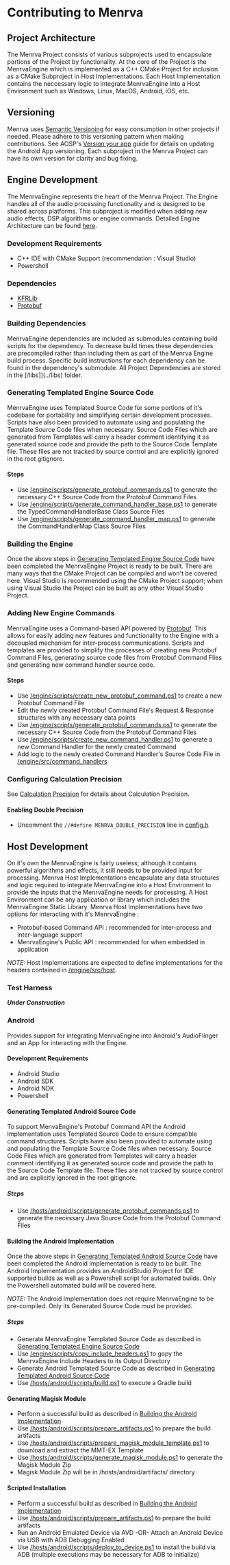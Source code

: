 # Contributing to Menrva

## Project Architecture
The Menrva Project consists of various subprojects used to encapsulate portions of the Project by functionality.  At the core of the Project is the MenrvaEngine which is implemented as a C++ CMake Project for inclusion as a CMake Subproject in Host Implementations.  Each Host Implementation contains the neccessary logic to integrate MenrvaEngine into a Host Environment such as Windows, Linux, MacOS, Android, iOS, etc.

## Versioning
Menrva uses [Semantic Versioning](https://semver.org/) for easy consumption in other projects if needed.  Please adhere to this versioning pattern when making contributions.  See AOSP's [Version your app](https://developer.android.com/studio/publish/versioning) guide for details on updating the Android App versioning.  Each subproject in the Menrva Project can have its own version for clarity and bug fixing.

## Engine Development
The MenrvaEngine represents the heart of the Menrva Project.  The Engine handles all of the audio processing functionality and is designed to be shared across platforms.  This subproject is modified when adding new audio effects, DSP algorithms or engine commands.  Detailed Engine Architecture can be found [here](EngineArchitecture.md).

### Development Requirements
  - C++ IDE with CMake Support (recommendation : Visual Studio)
  - Powershell

### Dependencies
  - [KFRLib](https://www.kfrlib.com/)
  - [Protobuf](https://developers.google.com/protocol-buffers)
  
### Building Dependencies
MenrvaEngine dependencies are included as submodules containing build scripts for the dependency.  To decrease build times these dependencies are precompiled rather than including them as part of the Menrva Engine build process.  Specific build instructions for each dependency can be found in the dependency's submodule.  All Project Dependencies are stored in the [/libs]](../libs) folder.

### Generating Templated Engine Source Code
MenrvaEngine uses Templated Source Code for some portions of it's codebase for portability and simplifying certain development processes.  Scripts have also been provided to automate using and populating the Template Source Code files when necessary.  Source Code Files which are generated from Templates will carry a header comment identifying it as generated source code and provide the path to the Source Code Template file.  These files are not tracked by source control and are explicitly ignored in the root gitignore.

#### Steps
  - Use [/engine/scripts/generate_protobuf_commands.ps1](../engine/scripts/generate_protobuf_commands.ps1) to generate the necessary C++ Source Code from the Protobuf Command Files
  - Use [/engine/scripts/generate_command_handler_base.ps1](../engine/scripts/generate_command_handler_base.ps1) to generate the TypedCommandHandlerBase Class Source Files
  - Use [/engine/scripts/generate_command_handler_map.ps1](../engine/scripts/generate_command_handler_map.ps1) to generate the CommandHandlerMap Class Source Files

### Building the Engine
Once the above steps in [Generating Templated Engine Source Code](#generating-templated-engine-source-code) have been completed the MenrvaEngine Project is ready to be built.  There are many ways that the CMake Project can be compiled and won't be covered here.  Visual Studio is recommended using the CMake Project support; when using Visual Studio the Project can be built as any other Visual Studio Project.

### Adding New Engine Commands
MenrvaEngine uses a Command-based API powered by [Protobuf](https://developers.google.com/protocol-buffers).  This allows for easily adding new features and functionality to the Engine with a decoupled mechanism for inter-process communications.  Scripts and templates are provided to simplify the processes of creating new Protobuf Command Files,  generating source code files from Protobuf Command Files and generating new command handler source code.

#### Steps
  - Use [/engine/scripts/create_new_protobuf_command.ps1](../engine/scripts/create_new_protobuf_command.ps1) to create a new Protobuf Command File
  - Edit the newly created Protobuf Command File's Request & Response structures with any necessary data points
  - Use [/engine/scripts/generate_protobuf_commands.ps1](../engine/scripts/generate_protobuf_commands.ps1) to generate the necessary C++ Source Code from the Protobuf Command Files
  - Use [/engine/scripts/create_new_command_handler.ps1](../engine/scripts/create_new_command_handler.ps1) to generate a new Command Handler for the newly created Command
  - Add logic to the newly created Command Handler's Source Code File in [/engine/src/command_handlers](../engine/src/command_handlers)

### Configuring Calculation Precision
See [Calculation Precision](../README.md#calculation-precision) for details about Calculation Precision.

#### Enabling Double Precision
  - Uncomment the ```//#define MENRVA_DOUBLE_PRECISION``` line in [config.h](menrva/app/src/main/cpp/config.h)

## Host Development
On it's own the MenrvaEngine is fairly useless; although it contains powerful algorithms and effects, it still needs to be provided input for processing.  Menrva Host Implementations encapsulate any data structures and logic required to integrate MenrvaEngine into a Host Environment to provide the inputs that the MenrvaEngine needs for processing.  A Host Environment can be any application or library which includes the MenrvaEngine Static Library.  Menrva Host Implementations have two options for interacting with it's MenrvaEngine : 
  - Protobuf-based Command API : recommended for inter-process and inter-language support
  - MenrvaEngine's Public API : recommended for when embedded in application

*NOTE:* Host Implementations are expected to define implementations for the headers contained in [/engine/src/host](../engine/src/host).

### Test Harness
***Under Construction***

### Android
Provides support for integrating MenrvaEngine into Android's AudioFlinger and an App for interacting with the Engine.

#### Development Requirements
  - Android Studio
  - Android SDK
  - Android NDK
  - Powershell

#### Generating Templated Android Source Code
To support MenvaEngine's Protobuf Command API the Android Implementation uses Templated Source Code to ensure compatible command structures.  Scripts have also been provided to automate using and populating the Template Source Code files when necessary.  Source Code Files which are generated from Templates will carry a header comment identifying it as generated source code and provide the path to the Source Code Template file.  These files are not tracked by source control and are explicitly ignored in the root gitignore.

##### Steps
  - Use [/hosts/android/scripts/generate_protobuf_commands.ps1](/hosts/android/scripts/generate_protobuf_commands.ps1) to generate the necessary Java Source Code from the Protobuf Command Files

#### Building the Android Implementation
Once the above steps in [Generating Templated Android Source Code](#generating-templated-android-source-code) have been completed the Android Implementation is ready to be built.  The Android Implementation provides an AndroidStudio Project for IDE supported builds as well as a Powershell script for automated builds.  Only the Powershell automated build will be covered here.

*NOTE:* The Android Implementation does not require MenrvaEngine to be pre-compiled.  Only its Generated Source Code must be provided.

##### Steps
  - Generate MenrvaEngine Templated Source Code as described in [Generating Templated Engine Source Code](#generating-templated-engine-source-code)
  - Use [/engine/scripts/copy_include_headers.ps1](/engine/scripts/copy_include_headers.ps1) to gopy the MenrvaEngine Include Headers to its Output Directory
  - Generate Android Templated Source Code as described in [Generating Templated Android Source Code](#generating-templated-android-source-code)
  - Use [/hosts/android/scripts/build.ps1](/hosts/android/scripts/build.ps1) to execute a Gradle build

#### Generating Magisk Module
  - Perform a successful build as described in [Building the Android Implementation](#building-the-android-implementation)
  - Use [/hosts/android/scripts/prepare_artifacts.ps1](/hosts/android/scripts/prepare_artifacts.ps1) to prepare the build artifacts
  - Use [/hosts/android/scripts/prepare_magisk_module_template.ps1](/hosts/android/scripts/prepare_magisk_module_template.ps1) to download and extract the MMT-EX Template
  - Use [/hosts/android/scripts/generate_magisk_module.ps1](/hosts/android/scripts/generate_magisk_module.ps1) to generate the Magisk Module Zip
  - Magisk Module Zip will be in /hosts/android/artifacts/ directory

#### Scripted Installation
  - Perform a successful build as described in [Building the Android Implementation](#building-the-android-implementation)
  - Use [/hosts/android/scripts/prepare_artifacts.ps1](/hosts/android/scripts/prepare_artifacts.ps1) to prepare the build artifacts
  - Run an Android Emulated Device via AVD -OR- Attach an Android Device via USB with ADB Debugging Enabled
  - Use [/hosts/android/scripts/deploy_to_device.ps1](/hosts/android/scripts/deploy_to_device.ps1) to install the build via ADB (multiple executions may be necessary for ADB to initialize)

